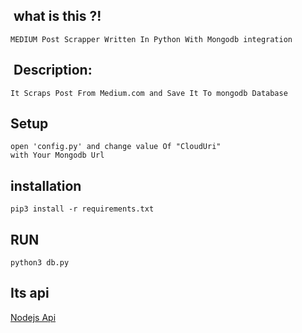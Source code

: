 
## &nbsp;what is this ?!

    MEDIUM Post Scrapper Written In Python With Mongodb integration

##  &nbsp;Description:

    It Scraps Post From Medium.com and Save It To mongodb Database

## Setup
    open 'config.py' and change value Of "CloudUri"
    with Your Mongodb Url

## installation 
    pip3 install -r requirements.txt

## RUN
    python3 db.py
    
    
    
## Its api
[Nodejs Api ](https://github.com/aryanvikash/medium-scrapper-api)


    
